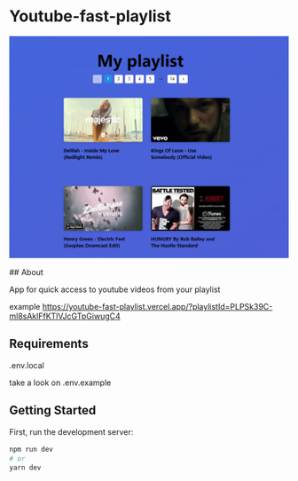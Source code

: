 # Youtube-fast-playlist
<p align="center">
   <img src="docs/demo.png"><br/>
</p>
## About

App for quick access to youtube videos from your playlist

example https://youtube-fast-playlist.vercel.app/?playlistId=PLPSk39C-ml8sAklFfKTlVJcGTpGiwugC4

## Requirements

.env.local

take a look on .env.example

## Getting Started

First, run the development server:

```bash
npm run dev
# or
yarn dev
```
